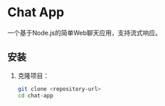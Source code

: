 # Chat App

一个基于Node.js的简单Web聊天应用，支持流式响应。

## 安装

1. 克隆项目：
   ```bash
   git clone <repository-url>
   cd chat-app